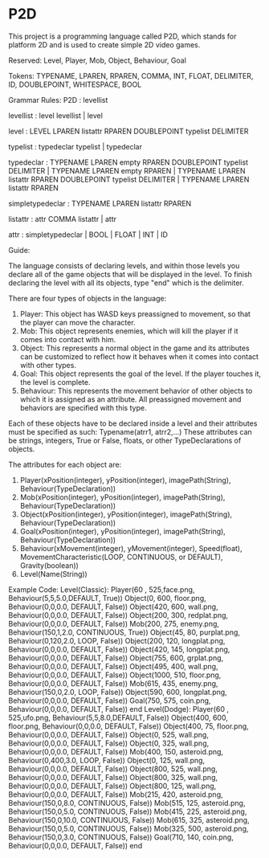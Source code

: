 # P2D

This project is a programming language called P2D, which stands for platform 2D and is used to create simple 2D video games.


Reserved: Level, Player, Mob, Object, Behaviour, Goal

Tokens: TYPENAME, LPAREN, RPAREN, COMMA, INT, FLOAT, DELIMITER, ID, DOUBLEPOINT, WHITESPACE, BOOL



Grammar Rules:
P2D : levellist

levellist : level levellist 
                | level

level : LEVEL LPAREN listattr RPAREN DOUBLEPOINT typelist DELIMITER

typelist : typedeclar typelist 
                | typedeclar
 
typedeclar : TYPENAME LPAREN empty RPAREN DOUBLEPOINT typelist DELIMITER
                | TYPENAME LPAREN empty RPAREN
                | TYPENAME LPAREN listattr RPAREN DOUBLEPOINT typelist DELIMITER
                | TYPENAME LPAREN listattr RPAREN
                
simpletypedeclar : TYPENAME LPAREN listattr RPAREN

listattr : attr COMMA listattr 
                | attr
 
attr : simpletypedeclar 
                | BOOL 
                | FLOAT 
                | INT 
                | ID
                
                
                
Guide:

The language consists of declaring levels, and within those levels you declare all of the game objects that will be displayed in the level.
To finish declaring the level with all its objects, type "end" which is the delimiter.


There are four types of objects in the language:
1. Player:
    This object has WASD keys preassigned to movement, so that the player can move the character.
2. Mob:
    This object represents enemies, which will kill the player if it comes into contact with him.
3. Object:
    This represents a normal object in the game and its attributes can be customized to reflect how it behaves when it comes 
    into contact with other types.
4. Goal:
    This object represents the goal of the level. If the player touches it, the level is complete.
5. Behaviour:
    This represents the movement behavior of other objects to which it is assigned as an attribute. All preassigned movement and
    behaviors are specified with this type.


Each of these objects have to be declared inside a level and their attributes must be specified as such: Typename(atrr1, atrr2,...)
These attributes can be strings, integers, True or False, floats, or other TypeDeclarations of objects.

The attributes for each object are:
1. Player(xPosition(integer), yPosition(integer), imagePath(String), Behaviour(TypeDeclaration))
2. Mob(xPosition(integer), yPosition(integer), imagePath(String), Behaviour(TypeDeclaration))
3. Object(xPosition(integer), yPosition(integer), imagePath(String), Behaviour(TypeDeclaration))
4. Goal(xPosition(integer), yPosition(integer), imagePath(String), Behaviour(TypeDeclaration))
5. Behaviour(xMovement(integer), yMovement(integer), Speed(float), MovementCharacteristic(LOOP, CONTINUOUS, or DEFAULT), Gravity(boolean))
6. Level(Name(String))



Example Code:
Level(Classic):
         Player(60 , 525,face.png, Behaviour(5,5,5.0,DEFAULT, True))
         Object(0, 600, floor.png, Behaviour(0,0,0.0, DEFAULT, False))
         Object(420, 600, wall.png, Behaviour(0,0,0.0, DEFAULT, False))
         Object(200, 300, redplat.png, Behaviour(0,0,0.0, DEFAULT, False))
         Mob(200, 275, enemy.png, Behaviour(150,1,2.0, CONTINUOUS, True))
         Object(45, 80, purplat.png, Behaviour(0,120,2.0, LOOP, False))
         Object(200, 120, longplat.png, Behaviour(0,0,0.0, DEFAULT, False))
         Object(420, 145, longplat.png, Behaviour(0,0,0.0, DEFAULT, False))
         Object(755, 600, grplat.png, Behaviour(0,0,0.0, DEFAULT, False))
         Object(495, 400, wall.png, Behaviour(0,0,0.0, DEFAULT, False))
         Object(1000, 510, floor.png, Behaviour(0,0,0.0, DEFAULT, False))
         Mob(615, 435, enemy.png, Behaviour(150,0,2.0, LOOP, False))
         Object(590, 600, longplat.png, Behaviour(0,0,0.0, DEFAULT, False))
         Goal(750, 575, coin.png, Behaviour(0,0,0.0, DEFAULT, False))
         end
Level(Dodge):
         Player(60 , 525,ufo.png, Behaviour(5,5,8.0,DEFAULT, False))
         Object(400, 600, floor.png, Behaviour(0,0,0.0, DEFAULT, False))
         Object(400, 75, floor.png, Behaviour(0,0,0.0, DEFAULT, False))
         Object(0, 525, wall.png, Behaviour(0,0,0.0, DEFAULT, False))
         Object(0, 325, wall.png, Behaviour(0,0,0.0, DEFAULT, False))
         Mob(400, 150, asteroid.png, Behaviour(0,400,3.0, LOOP, False))
         Object(0, 125, wall.png, Behaviour(0,0,0.0, DEFAULT, False))
         Object(800, 525, wall.png, Behaviour(0,0,0.0, DEFAULT, False))
         Object(800, 325, wall.png, Behaviour(0,0,0.0, DEFAULT, False))
         Object(800, 125, wall.png, Behaviour(0,0,0.0, DEFAULT, False))
         Mob(215, 420, asteroid.png, Behaviour(150,0,8.0, CONTINUOUS, False))
         Mob(515, 125, asteroid.png, Behaviour(150,0,5.0, CONTINUOUS, False))
         Mob(415, 225, asteroid.png, Behaviour(150,0,10.0, CONTINUOUS, False))
         Mob(615, 325, asteroid.png, Behaviour(150,0,5.0, CONTINUOUS, False))
         Mob(325, 500, asteroid.png, Behaviour(150,0,3.0, CONTINUOUS, False))
         Goal(710, 140, coin.png, Behaviour(0,0,0.0, DEFAULT, False))
         end
